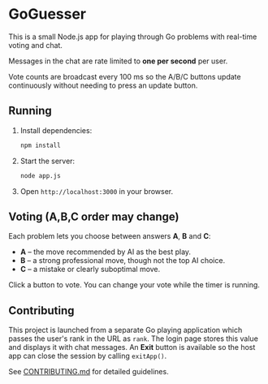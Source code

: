 # GoGuesser

This is a small Node.js app for playing through Go problems with real-time voting and chat.

Messages in the chat are rate limited to **one per second** per user.

Vote counts are broadcast every 100 ms so the A/B/C buttons update
continuously without needing to press an update button.

## Running

1. Install dependencies:
   ```bash
   npm install
   ```
2. Start the server:
   ```bash
   node app.js
   ```
3. Open `http://localhost:3000` in your browser.
   
## Voting (A,B,C order may change)

Each problem lets you choose between answers **A**, **B** and **C**:

- **A** – the move recommended by AI as the best play.
- **B** – a strong professional move, though not the top AI choice.
- **C** – a mistake or clearly suboptimal move.

Click a button to vote. You can change your vote while the timer is running.

## Contributing

This project is launched from a separate Go playing application which passes the user's rank in the URL as `rank`. The login page stores this value and displays it with chat messages. An **Exit** button is available so the host app can close the session by calling `exitApp()`.

See [CONTRIBUTING.md](CONTRIBUTING.md) for detailed guidelines.
